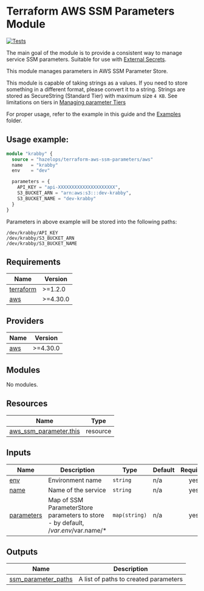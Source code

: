 # Terraform AWS SSM Parameters Module
[![Tests](https://github.com/automationd/atun/actions/workflows/tests.yml/badge.svg)](https://github.com/AutomationD/atun/actions/workflows/tests.yml)

The main goal of the module is to provide a consistent way to manage service SSM parameters. Suitable for use with [External Secrets](https://external-secrets.io/latest/).


This module manages parameters in AWS SSM Parameter Store.

This module is capable of taking strings as a values. If you need to store something in a different format, please convert it to a string. 
Strings are stored as SecureString (Standard Tier) with maximum size `4 KB`. 
See limitations on tiers in [Managing parameter Tiers](https://docs.aws.amazon.com/systems-manager/latest/userguide/sysman-paramstore-su-create.html)

For proper usage, refer to the example in this guide and the [Examples](./examples) folder.

## Usage example:

```terraform
module "krabby" {
  source = "hazelops/terraform-aws-ssm-parameters/aws"
  name   = "krabby"
  env    = "dev"

  parameters = {
    API_KEY = "api-XXXXXXXXXXXXXXXXXXXXX",
    S3_BUCKET_ARN = "arn:aws:s3:::dev-krabby",
    S3_BUCKET_NAME = "dev-krabby"
  }
}
```
Parameters in above example will be stored into the following paths:
```text
/dev/krabby/API_KEY
/dev/krabby/S3_BUCKET_ARN
/dev/krabby/S3_BUCKET_NAME
```


<!-- BEGIN_TF_DOCS -->
## Requirements

| Name | Version |
|------|---------|
| <a name="requirement_terraform"></a> [terraform](#requirement\_terraform) | >=1.2.0 |
| <a name="requirement_aws"></a> [aws](#requirement\_aws) | >=4.30.0 |

## Providers

| Name | Version |
|------|---------|
| <a name="provider_aws"></a> [aws](#provider\_aws) | >=4.30.0 |

## Modules

No modules.

## Resources

| Name | Type |
|------|------|
| [aws_ssm_parameter.this](https://registry.terraform.io/providers/hashicorp/aws/latest/docs/resources/ssm_parameter) | resource |

## Inputs

| Name | Description | Type | Default | Required |
|------|-------------|------|---------|:--------:|
| <a name="input_env"></a> [env](#input\_env) | Environment name | `string` | n/a | yes |
| <a name="input_name"></a> [name](#input\_name) | Name of the service | `string` | n/a | yes |
| <a name="input_parameters"></a> [parameters](#input\_parameters) | Map of SSM ParameterStore parameters to store - by default, /$var.env/$var.name/* | `map(string)` | n/a | yes |

## Outputs

| Name | Description |
|------|-------------|
| <a name="output_ssm_parameter_paths"></a> [ssm\_parameter\_paths](#output\_ssm\_parameter\_paths) | A list of paths to created parameters |
<!-- END_TF_DOCS -->

